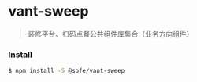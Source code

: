 # vant-sweep

> 装修平台、扫码点餐公共组件库集合（业务方向组件）

### Install

``` bash
$ npm install -S @sbfe/vant-sweep
```
